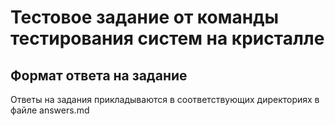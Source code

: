 # Тестовое задание от команды тестирования систем на кристалле

## Формат ответа на задание

Ответы на задания прикладываются в соответствующих директориях в файле answers.md


